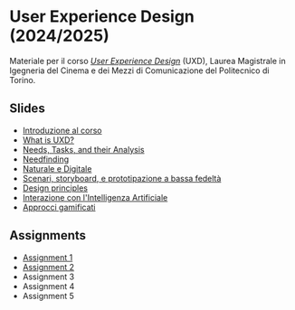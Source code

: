 # User Experience Design (2024/2025)

Materiale per il corso _[User Experience Design](https://github.com/polito-uxd-2024)_ (UXD), Laurea Magistrale in Igegneria del Cinema e dei Mezzi di Comunicazione del Politecnico di Torino.

## Slides

* [Introduzione al corso](./slides/00-intro.pdf)
* [What is UXD?](./slides/01-whatisUXD.pdf)
* [Needs, Tasks, and their Analysis](./slides/02-users-needs-tasks.pdf)
* [Needfinding](./slides/03-needfinding.pdf)  
* [Naturale e Digitale](./slides/04-naturale-digitale.pdf)
* [Scenari, storyboard, e prototipazione a bassa fedeltà](./slides/05-scenarios-storyboards-lowfi.pdf)  
* [Design principles](./slides/06-design-principles.pdf)  
* [Interazione con l'Intelligenza Artificiale](./slides/07-ai-interaction.pdf)
* [Approcci gamificati](./slides/08-gamification.pdf)

## Assignments
* [Assignment 1](./assignments/A1-needfinding.pdf)
* [Assignment 2](./assignments/A2-storyboard-paper-prototypes.pdf)
* Assignment 3
* Assignment 4
* Assignment 5
